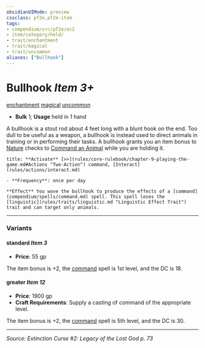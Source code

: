 ```yaml
---
obsidianUIMode: preview
cssclass: pf2e,pf2e-item
tags:
- compendium/src/pf2e/ec2
- item/category/held/
- trait/enchantment
- trait/magical
- trait/uncommon
aliases: ["Bullhook"]
---
```

# Bullhook *Item 3+*  
[enchantment](enchantment.md "Enchantment School Trait")  [magical](magical.md "Magical Item Trait")  [uncommon](uncommon.md "Uncommon Rarity Trait")  

- **Bulk** 1; **Usage** held in 1 hand

A bullhook is a stout rod about 4 feet long with a blunt hook on the end. Too dull to be useful as a weapon, a bullhook is instead used to direct animals in training or in performing their tasks. A bullhook grants you an item bonus to [Nature](skills.md#Nature) checks to [Command an Animal](command-an-animal.md) while you are holding it.

```ad-embed-ability
title: **Activate** [>>](rules/core-rulebook/chapter-9-playing-the-game.md#Actions "Two-Action") command, [Interact](rules/actions/interact.md)

- **Frequency**: once per day

**Effect** You wave the bullhook to produce the effects of a [command](compendium/spells/command.md) spell. This spell loses the [linguistic](rules/traits/linguistic.md "Linguistic Effect Trait") trait and can target only animals.
```

---

### Variants

#### standard *Item 3*

- **Price**: 55 gp

The item bonus is +2, the [command](command.md) spell is 1st level, and the DC is 18.

#### greater *Item 12*

- **Price**: 1900 gp
- **Craft Requirements**: Supply a casting of command of the appropriate level.

The item bonus is +2, the [command](command.md) spell is 5th level, and the DC is 30.

---
*Source: Extinction Curse #2: Legacy of the Lost God p. 73*